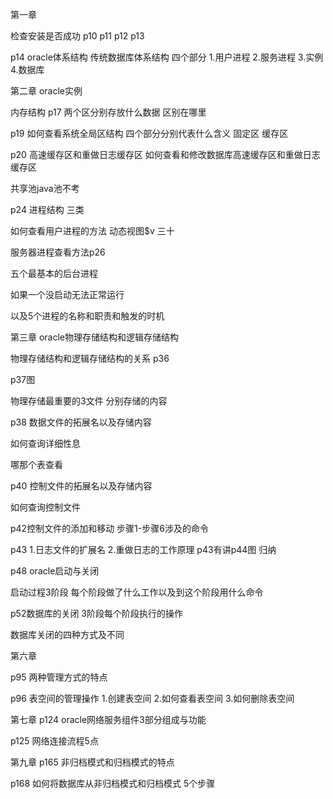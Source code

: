 第一章

检查安装是否成功
p10 p11 p12 p13


p14
oracle体系结构
传统数据库体系结构
四个部分
1.用户进程
2.服务进程
3.实例
4.数据库


第二章
oracle实例

内存结构
p17
两个区分别存放什么数据
区别在哪里

p19
如何查看系统全局区结构
四个部分分别代表什么含义
固定区
缓存区


p20
高速缓存区和重做日志缓存区
如何查看和修改数据库高速缓存区和重做日志缓存区


共享池java池不考


p24
进程结构
三类


如何查看用户进程的方法 动态视图$v 三十

服务器进程查看方法p26

五个最基本的后台进程

如果一个没启动无法正常运行

以及5个进程的名称和职责和触发的时机





第三章
oracle物理存储结构和逻辑存储结构

物理存储结构和逻辑存储结构的关系
p36

p37图


物理存储最重要的3文件
分别存储的内容


p38
数据文件的拓展名以及存储内容

如何查询详细性息

哪那个表查看

p40
控制文件的拓展名以及存储内容

如何查询控制文件


p42控制文件的添加和移动
步骤1-步骤6涉及的命令

p43
1.日志文件的扩展名
2.重做日志的工作原理 p43有讲p44图  归纳


p48
oracle启动与关闭

启动过程3阶段
每个阶段做了什么工作以及到这个阶段用什么命令


p52数据库的关闭
3阶段每个阶段执行的操作


数据库关闭的四种方式及不同


第六章

p95
两种管理方式的特点

p96
表空间的管理操作
1.创建表空间
2.如何查看表空间
3.如何删除表空间


第七章
p124
oracle网络服务组件3部分组成与功能

p125
网络连接流程5点

第九章
p165
非归档模式和归档模式的特点

p168
如何将数据库从非归档模式和归档模式
5个步骤